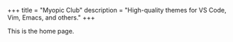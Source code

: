 +++
title = "Myopic Club"
description = "High-quality themes for VS Code, Vim, Emacs, and others."
+++

This is the home page.
